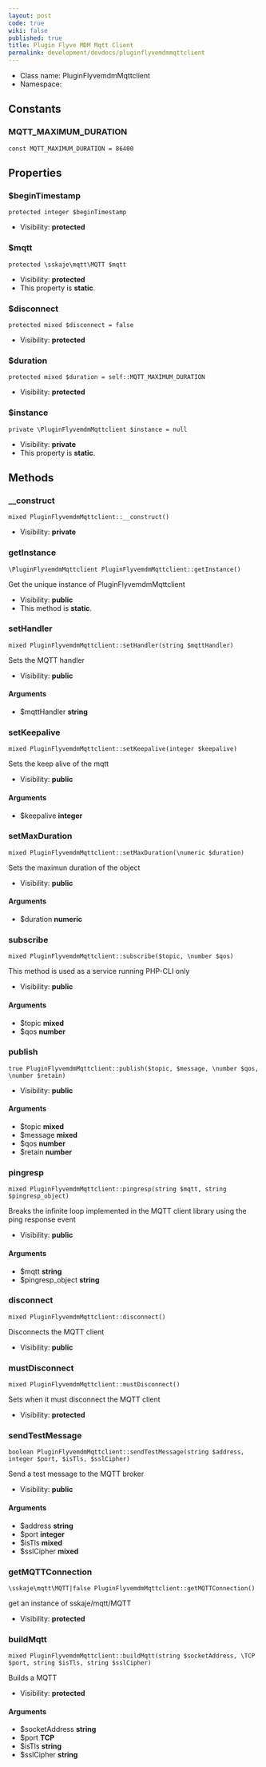 ```yaml
---
layout: post
code: true
wiki: false
published: true
title: Plugin Flyve MDM Mqtt Client
permalink: development/devdocs/pluginflyvemdmmqttclient
---
```


* Class name: PluginFlyvemdmMqttclient
* Namespace: 



Constants
----------


### MQTT_MAXIMUM_DURATION

    const MQTT_MAXIMUM_DURATION = 86400





Properties
----------


### $beginTimestamp

    protected integer $beginTimestamp





* Visibility: **protected**


### $mqtt

    protected \sskaje\mqtt\MQTT $mqtt





* Visibility: **protected**
* This property is **static**.


### $disconnect

    protected mixed $disconnect = false





* Visibility: **protected**


### $duration

    protected mixed $duration = self::MQTT_MAXIMUM_DURATION





* Visibility: **protected**


### $instance

    private \PluginFlyvemdmMqttclient $instance = null





* Visibility: **private**
* This property is **static**.


Methods
-------


### __construct

    mixed PluginFlyvemdmMqttclient::__construct()





* Visibility: **private**




### getInstance

    \PluginFlyvemdmMqttclient PluginFlyvemdmMqttclient::getInstance()

Get the unique instance of PluginFlyvemdmMqttclient



* Visibility: **public**
* This method is **static**.




### setHandler

    mixed PluginFlyvemdmMqttclient::setHandler(string $mqttHandler)

Sets the MQTT handler



* Visibility: **public**


#### Arguments
* $mqttHandler **string**



### setKeepalive

    mixed PluginFlyvemdmMqttclient::setKeepalive(integer $keepalive)

Sets the keep alive of the mqtt



* Visibility: **public**


#### Arguments
* $keepalive **integer**



### setMaxDuration

    mixed PluginFlyvemdmMqttclient::setMaxDuration(\numeric $duration)

Sets the maximun duration of the object



* Visibility: **public**


#### Arguments
* $duration **numeric**



### subscribe

    mixed PluginFlyvemdmMqttclient::subscribe($topic, \number $qos)

This method is used as a service running PHP-CLI only



* Visibility: **public**


#### Arguments
* $topic **mixed**
* $qos **number**



### publish

    true PluginFlyvemdmMqttclient::publish($topic, $message, \number $qos, \number $retain)





* Visibility: **public**


#### Arguments
* $topic **mixed**
* $message **mixed**
* $qos **number**
* $retain **number**



### pingresp

    mixed PluginFlyvemdmMqttclient::pingresp(string $mqtt, string $pingresp_object)

Breaks the infinite loop implemented in the MQTT client library using the ping response event



* Visibility: **public**


#### Arguments
* $mqtt **string**
* $pingresp_object **string**



### disconnect

    mixed PluginFlyvemdmMqttclient::disconnect()

Disconnects the MQTT client



* Visibility: **public**




### mustDisconnect

    mixed PluginFlyvemdmMqttclient::mustDisconnect()

Sets when it must disconnect the MQTT client



* Visibility: **protected**




### sendTestMessage

    boolean PluginFlyvemdmMqttclient::sendTestMessage(string $address, integer $port, $isTls, $sslCipher)

Send a test message to the MQTT broker



* Visibility: **public**


#### Arguments
* $address **string**
* $port **integer**
* $isTls **mixed**
* $sslCipher **mixed**



### getMQTTConnection

    \sskaje\mqtt\MQTT|false PluginFlyvemdmMqttclient::getMQTTConnection()

get an instance of sskaje/mqtt/MQTT



* Visibility: **protected**




### buildMqtt

    mixed PluginFlyvemdmMqttclient::buildMqtt(string $socketAddress, \TCP $port, string $isTls, string $sslCipher)

Builds a MQTT



* Visibility: **protected**


#### Arguments
* $socketAddress **string**
* $port **TCP**
* $isTls **string**
* $sslCipher **string**


